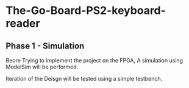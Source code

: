 # The-Go-Board-PS2-keyboard-reader
## Phase 1 - Simulation

Beore Trying to implement the project on the FPGA, A simulation using ModelSim will be performed.

Iteration of the Deisgn will be tested using a simple testbench.



